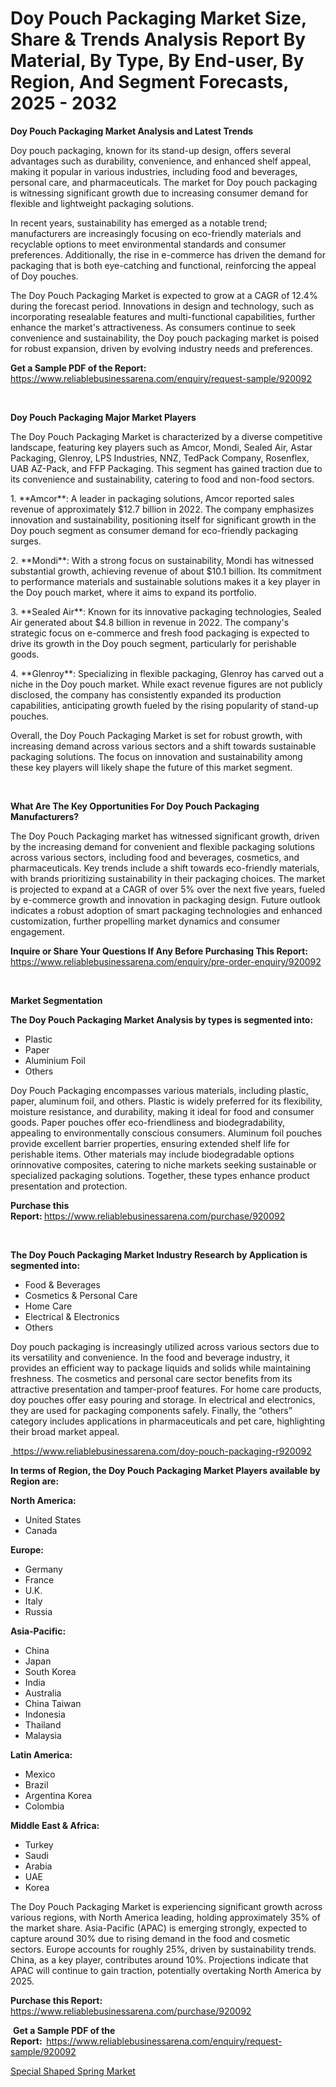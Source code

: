 <p><h1>Doy Pouch Packaging Market Size, Share & Trends Analysis Report By Material, By Type, By End-user, By Region, And Segment Forecasts, 2025 - 2032</h1></p><p><strong>Doy Pouch Packaging Market Analysis and Latest Trends</strong></p>
<p><p>Doy pouch packaging, known for its stand-up design, offers several advantages such as durability, convenience, and enhanced shelf appeal, making it popular in various industries, including food and beverages, personal care, and pharmaceuticals. The market for Doy pouch packaging is witnessing significant growth due to increasing consumer demand for flexible and lightweight packaging solutions. </p><p>In recent years, sustainability has emerged as a notable trend; manufacturers are increasingly focusing on eco-friendly materials and recyclable options to meet environmental standards and consumer preferences. Additionally, the rise in e-commerce has driven the demand for packaging that is both eye-catching and functional, reinforcing the appeal of Doy pouches.</p><p>The Doy Pouch Packaging Market is expected to grow at a CAGR of 12.4% during the forecast period. Innovations in design and technology, such as incorporating resealable features and multi-functional capabilities, further enhance the market's attractiveness. As consumers continue to seek convenience and sustainability, the Doy pouch packaging market is poised for robust expansion, driven by evolving industry needs and preferences.</p></p>
<p><strong>Get a Sample PDF of the Report:&nbsp;</strong> <a href="https://www.reliablebusinessarena.com/enquiry/request-sample/920092?utm_campaign=3068&utm_medium=2&utm_source=Github&utm_content=ia&utm_term=08032025&utm_id=doy-pouch-packaging">https://www.reliablebusinessarena.com/enquiry/request-sample/920092</a></p>
<p>&nbsp;</p>
<p><strong>Doy Pouch Packaging Major Market Players</strong></p>
<p><p>The Doy Pouch Packaging Market is characterized by a diverse competitive landscape, featuring key players such as Amcor, Mondi, Sealed Air, Astar Packaging, Glenroy, LPS Industries, NNZ, TedPack Company, Rosenflex, UAB AZ-Pack, and FFP Packaging. This segment has gained traction due to its convenience and sustainability, catering to food and non-food sectors.</p><p>1. **Amcor**: A leader in packaging solutions, Amcor reported sales revenue of approximately $12.7 billion in 2022. The company emphasizes innovation and sustainability, positioning itself for significant growth in the Doy pouch segment as consumer demand for eco-friendly packaging surges.</p><p>2. **Mondi**: With a strong focus on sustainability, Mondi has witnessed substantial growth, achieving revenue of about $10.1 billion. Its commitment to performance materials and sustainable solutions makes it a key player in the Doy pouch market, where it aims to expand its portfolio.</p><p>3. **Sealed Air**: Known for its innovative packaging technologies, Sealed Air generated about $4.8 billion in revenue in 2022. The company's strategic focus on e-commerce and fresh food packaging is expected to drive its growth in the Doy pouch segment, particularly for perishable goods.</p><p>4. **Glenroy**: Specializing in flexible packaging, Glenroy has carved out a niche in the Doy pouch market. While exact revenue figures are not publicly disclosed, the company has consistently expanded its production capabilities, anticipating growth fueled by the rising popularity of stand-up pouches.</p><p>Overall, the Doy Pouch Packaging Market is set for robust growth, with increasing demand across various sectors and a shift towards sustainable packaging solutions. The focus on innovation and sustainability among these key players will likely shape the future of this market segment.</p></p>
<p>&nbsp;</p>
<p><strong>What Are The Key Opportunities For Doy Pouch Packaging Manufacturers?</strong></p>
<p><p>The Doy Pouch Packaging market has witnessed significant growth, driven by the increasing demand for convenient and flexible packaging solutions across various sectors, including food and beverages, cosmetics, and pharmaceuticals. Key trends include a shift towards eco-friendly materials, with brands prioritizing sustainability in their packaging choices. The market is projected to expand at a CAGR of over 5% over the next five years, fueled by e-commerce growth and innovation in packaging design. Future outlook indicates a robust adoption of smart packaging technologies and enhanced customization, further propelling market dynamics and consumer engagement.</p></p>
<p><strong>Inquire or Share Your Questions If Any Before Purchasing This Report:</strong> <a href="https://www.reliablebusinessarena.com/enquiry/pre-order-enquiry/920092?utm_campaign=3068&utm_medium=2&utm_source=Github&utm_content=ia&utm_term=08032025&utm_id=doy-pouch-packaging">https://www.reliablebusinessarena.com/enquiry/pre-order-enquiry/920092</a></p>
<p>&nbsp;</p>
<p><strong>Market Segmentation</strong></p>
<p><strong>The Doy Pouch Packaging Market Analysis by types is segmented into:</strong></p>
<p><ul><li>Plastic</li><li>Paper</li><li>Aluminium Foil</li><li>Others</li></ul></p>
<p><p>Doy Pouch Packaging encompasses various materials, including plastic, paper, aluminum foil, and others. Plastic is widely preferred for its flexibility, moisture resistance, and durability, making it ideal for food and consumer goods. Paper pouches offer eco-friendliness and biodegradability, appealing to environmentally conscious consumers. Aluminum foil pouches provide excellent barrier properties, ensuring extended shelf life for perishable items. Other materials may include biodegradable options orinnovative composites, catering to niche markets seeking sustainable or specialized packaging solutions. Together, these types enhance product presentation and protection.</p></p>
<p><strong>Purchase this Report:&nbsp;</strong><a href="https://www.reliablebusinessarena.com/purchase/920092?utm_campaign=3068&utm_medium=2&utm_source=Github&utm_content=ia&utm_term=08032025&utm_id=doy-pouch-packaging">https://www.reliablebusinessarena.com/purchase/920092</a></p>
<p>&nbsp;</p>
<p><strong>The Doy Pouch Packaging Market Industry Research by Application is segmented into:</strong></p>
<p><ul><li>Food & Beverages</li><li>Cosmetics & Personal Care</li><li>Home Care</li><li>Electrical & Electronics</li><li>Others</li></ul></p>
<p><p>Doy pouch packaging is increasingly utilized across various sectors due to its versatility and convenience. In the food and beverage industry, it provides an efficient way to package liquids and solids while maintaining freshness. The cosmetics and personal care sector benefits from its attractive presentation and tamper-proof features. For home care products, doy pouches offer easy pouring and storage. In electrical and electronics, they are used for packaging components safely. Finally, the “others” category includes applications in pharmaceuticals and pet care, highlighting their broad market appeal.</p></p>
<p><a href="https://www.reliablebusinessarena.com/doy-pouch-packaging-r920092?utm_campaign=3068&utm_medium=2&utm_source=Github&utm_content=ia&utm_term=08032025&utm_id=doy-pouch-packaging">&nbsp;https://www.reliablebusinessarena.com/doy-pouch-packaging-r920092</a></p>
<p><strong>In terms of Region, the Doy Pouch Packaging Market Players available by Region are:</strong></p>
<p>
    <p> <strong> North America: </strong>
        <ul>
            <li>United States</li>
            <li>Canada</li>
        </ul>
        </p> 
    <p> <strong> Europe: </strong>
        <ul>
            <li>Germany</li>
            <li>France</li>
            <li>U.K.</li>
            <li>Italy</li>
            <li>Russia</li>
        </ul>
        </p> 
    <p> <strong> Asia-Pacific: </strong>
        <ul>
            <li>China</li>
            <li>Japan</li>
            <li>South Korea</li>
            <li>India</li>
            <li>Australia</li>
            <li>China Taiwan</li>
            <li>Indonesia</li>
            <li>Thailand</li>
            <li>Malaysia</li>
        </ul>
        </p> 
    <p> <strong> Latin America: </strong>
        <ul>
            <li>Mexico</li>
            <li>Brazil</li>
            <li>Argentina Korea</li>
            <li>Colombia</li>
        </ul>
        </p> 
    <p> <strong> Middle East & Africa: </strong>
        <ul>
            <li>Turkey</li>
            <li>Saudi</li>
            <li>Arabia</li>
            <li>UAE</li>
            <li>Korea</li>
        </ul>
    </p>
    </p>
<p><p>The Doy Pouch Packaging Market is experiencing significant growth across various regions, with North America leading, holding approximately 35% of the market share. Asia-Pacific (APAC) is emerging strongly, expected to capture around 30% due to rising demand in the food and cosmetic sectors. Europe accounts for roughly 25%, driven by sustainability trends. China, as a key player, contributes around 10%. Projections indicate that APAC will continue to gain traction, potentially overtaking North America by 2025.</p></p>
<p><strong>Purchase this Report: </strong><a href="https://www.reliablebusinessarena.com/purchase/920092?utm_campaign=3068&utm_medium=2&utm_source=Github&utm_content=ia&utm_term=08032025&utm_id=doy-pouch-packaging">https://www.reliablebusinessarena.com/purchase/920092</a></p>
<p>&nbsp;<strong>Get a Sample PDF of the Report:&nbsp;&nbsp;</strong><a href="https://www.reliablebusinessarena.com/enquiry/request-sample/920092?utm_campaign=3068&utm_medium=2&utm_source=Github&utm_content=ia&utm_term=08032025&utm_id=doy-pouch-packaging">https://www.reliablebusinessarena.com/enquiry/request-sample/920092</a></p>
<p><strong></strong></p>
<p><p><a href="https://github.com/ugurgyuri/Market-Research-Report-List-1/blob/main/special-shaped-spring-market.md?utm_campaign=3068&utm_medium=2&utm_source=Github&utm_content=ia&utm_term=08032025&utm_id=doy-pouch-packaging">Special Shaped Spring Market</a></p></p>